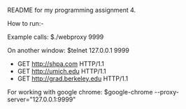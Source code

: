 README for my programming assignment 4.

How to run:-

Example calls:
$./webproxy 9999

On another window:
$telnet 127.0.0.1 9999
- GET http://shpa.com HTTP/1.1
- GET http://umich.edu HTTP/1.1
- GET http://grad.berkeley.edu HTTP/1.1

For working with google chrome:
$google-chrome --proxy-server="127.0.0.1:9999"

